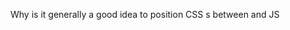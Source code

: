 Why is it generally a good idea to position CSS <link>s between <head></head> and JS <script>s just before </body>? Do you know any exceptions?